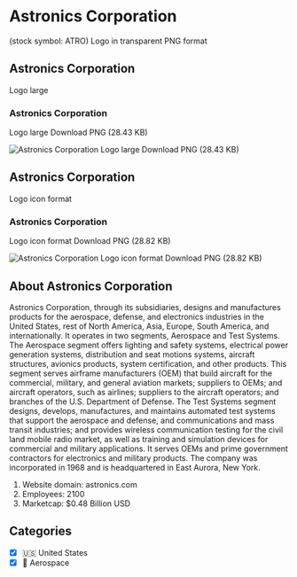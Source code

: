 # Astronics Corporation
 (stock symbol: ATRO) Logo in transparent PNG format

## Astronics Corporation
 Logo large

### Astronics Corporation
 Logo large Download PNG (28.43 KB)

![Astronics Corporation
 Logo large Download PNG (28.43 KB)](/img/orig/ATRO_BIG-c062fe1c.png)

## Astronics Corporation
 Logo icon format

### Astronics Corporation
 Logo icon format Download PNG (28.82 KB)

![Astronics Corporation
 Logo icon format Download PNG (28.82 KB)](/img/orig/ATRO-09f708c0.png)

## About Astronics Corporation


Astronics Corporation, through its subsidiaries, designs and manufactures products for the aerospace, defense, and electronics industries in the United States, rest of North America, Asia, Europe, South America, and internationally. It operates in two segments, Aerospace and Test Systems. The Aerospace segment offers lighting and safety systems, electrical power generation systems, distribution and seat motions systems, aircraft structures, avionics products, system certification, and other products. This segment serves airframe manufacturers (OEM) that build aircraft for the commercial, military, and general aviation markets; suppliers to OEMs; and aircraft operators, such as airlines; suppliers to the aircraft operators; and branches of the U.S. Department of Defense. The Test Systems segment designs, develops, manufactures, and maintains automated test systems that support the aerospace and defense, and communications and mass transit industries; and provides wireless communication testing for the civil land mobile radio market, as well as training and simulation devices for commercial and military applications. It serves OEMs and prime government contractors for electronics and military products. The company was incorporated in 1968 and is headquartered in East Aurora, New York.

1. Website domain: astronics.com
2. Employees: 2100
3. Marketcap: $0.48 Billion USD


## Categories
- [x] 🇺🇸 United States
- [x] 🚀 Aerospace
